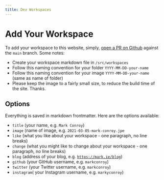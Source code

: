 ```yaml
---
title: Dev Workspaces
---
```


# Add Your Workspace

To add your workspace to this website, simply, [open a PR on Github](https://github.com/markconroy/dev-workspaces) against the <code>main</code> branch. Some notes:

- Create your workspace markdown file in <code>/src/workspaces</code>
- Follow this naming convention for your folder <code>YYYY-MM-DD-your-name</code>
- Follow this naming convention for your image <code>YYYY-MM-DD-your-name</code> (same as name of folder)
- Please keep the image to a fairly small size, to reduce the build time of the site. Thanks.

## Options

Everything is saved in markdown frontmatter. Here are the options
available:

- <code>title</code> (your name, e.g. <code>Mark Conroy</code>)
- <code>image</code> (name of image, e.g. <code>2021-03-05-mark-conroy.jpe</code>
- <code>like</code> (what you like about your workspace - one paragraph, no line breaks)
- <code>change</code> (what you might like to change about your workspace - one paragraph, no line breaks)
- <code>blog</code> (address of your blog, e.g. <code>https://mark.ie/blog</code>)
- <code>github</code> (your GitHub username, e.g. <code>markconroy</code>)
- <code>twitter</code> (your Twitter username, e.g. <code>markconroy</code>)
- <code>instagram</code>( your Instagram username, e.g. <code>markyconroy</code>)
